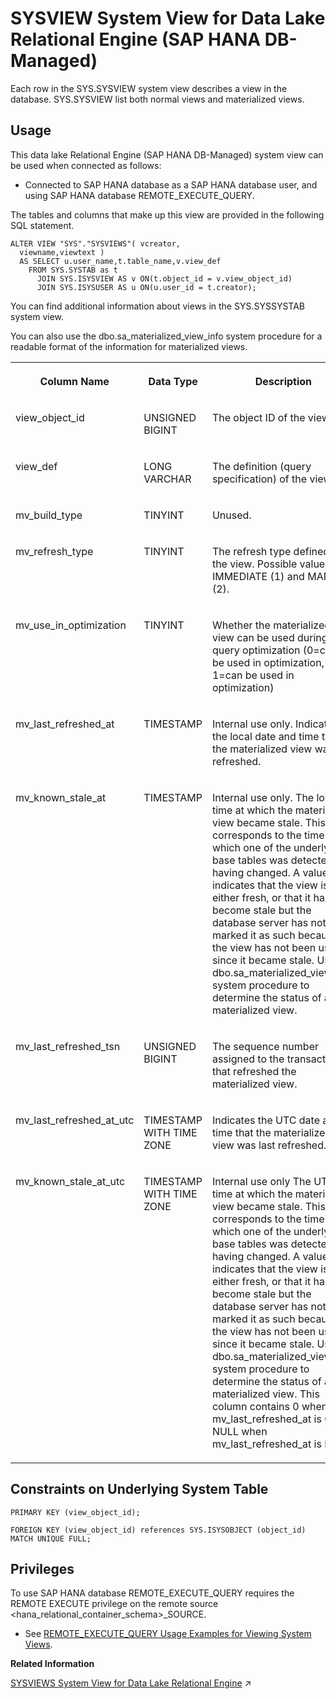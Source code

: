 <!-- loio1681f580168444a9b138cd2a8b51382b -->

# SYSVIEW System View for Data Lake Relational Engine \(SAP HANA DB-Managed\)

Each row in the SYS.SYSVIEW system view describes a view in the database. SYS.SYSVIEW list both normal views and materialized views.



## Usage

This data lake Relational Engine \(SAP HANA DB-Managed\) system view can be used when connected as follows:

-   Connected to SAP HANA database as a SAP HANA database user, and using SAP HANA database REMOTE\_EXECUTE\_QUERY.




The tables and columns that make up this view are provided in the following SQL statement.

```
ALTER VIEW "SYS"."SYSVIEWS"( vcreator,
  viewname,viewtext ) 
  AS SELECT u.user_name,t.table_name,v.view_def
    FROM SYS.SYSTAB as t
      JOIN SYS.ISYSVIEW AS v ON(t.object_id = v.view_object_id)
      JOIN SYS.ISYSUSER AS u ON(u.user_id = t.creator);
```

You can find additional information about views in the SYS.SYSSYSTAB system view.

You can also use the dbo.sa\_materialized\_view\_info system procedure for a readable format of the information for materialized views.


<table>
<tr>
<th valign="top">

Column Name

</th>
<th valign="top">

Data Type

</th>
<th valign="top">

Description

</th>
</tr>
<tr>
<td valign="top">

view\_object\_id

</td>
<td valign="top">

UNSIGNED BIGINT

</td>
<td valign="top">

The object ID of the view.

</td>
</tr>
<tr>
<td valign="top">

view\_def

</td>
<td valign="top">

LONG VARCHAR

</td>
<td valign="top">

The definition \(query specification\) of the view.

</td>
</tr>
<tr>
<td valign="top">

mv\_build\_type

</td>
<td valign="top">

TINYINT

</td>
<td valign="top">

Unused.

</td>
</tr>
<tr>
<td valign="top">

mv\_refresh\_type

</td>
<td valign="top">

TINYINT

</td>
<td valign="top">

The refresh type defined for the view. Possible values are IMMEDIATE \(1\) and MANUAL \(2\).

</td>
</tr>
<tr>
<td valign="top">

mv\_use\_in\_optimization

</td>
<td valign="top">

TINYINT

</td>
<td valign="top">

Whether the materialized view can be used during query optimization \(0=can’t be used in optimization, 1=can be used in optimization\)

</td>
</tr>
<tr>
<td valign="top">

mv\_last\_refreshed\_at

</td>
<td valign="top">

TIMESTAMP

</td>
<td valign="top">

Internal use only. Indicates the local date and time that the materialized view was last refreshed.

</td>
</tr>
<tr>
<td valign="top">

mv\_known\_stale\_at

</td>
<td valign="top">

TIMESTAMP

</td>
<td valign="top">

Internal use only. The local time at which the materialized view became stale. This value corresponds to the time at which one of the underlying base tables was detected as having changed. A value of 0 indicates that the view is either fresh, or that it has become stale but the database server has not marked it as such because the view has not been used since it became stale. Use the dbo.sa\_materialized\_view\_info system procedure to determine the status of a materialized view.

</td>
</tr>
<tr>
<td valign="top">

mv\_last\_refreshed\_tsn

</td>
<td valign="top">

UNSIGNED BIGINT

</td>
<td valign="top">

The sequence number assigned to the transaction that refreshed the materialized view.

</td>
</tr>
<tr>
<td valign="top">

mv\_last\_refreshed\_at\_utc

</td>
<td valign="top">

TIMESTAMP WITH TIME ZONE

</td>
<td valign="top">

Indicates the UTC date and time that the materialized view was last refreshed.

</td>
</tr>
<tr>
<td valign="top">

mv\_known\_stale\_at\_utc

</td>
<td valign="top">

TIMESTAMP WITH TIME ZONE

</td>
<td valign="top">

Internal use only The UTC time at which the materialized view became stale. This value corresponds to the time at which one of the underlying base tables was detected as having changed. A value of 0 indicates that the view is either fresh, or that it has become stale but the database server has not marked it as such because the view has not been used since it became stale. Use the dbo.sa\_materialized\_view\_info system procedure to determine the status of a materialized view. This column contains 0 when mv\_last\_refreshed\_at is 0 and NULL when mv\_last\_refreshed\_at is NULL.

</td>
</tr>
</table>



<a name="loio1681f580168444a9b138cd2a8b51382b__section_t5w_n1f_xrb"/>

## Constraints on Underlying System Table

```
PRIMARY KEY (view_object_id);
```

```
FOREIGN KEY (view_object_id) references SYS.ISYSOBJECT (object_id) MATCH UNIQUE FULL; 
```



<a name="loio1681f580168444a9b138cd2a8b51382b__section_gj1_wy1_4yb"/>

## Privileges

To use SAP HANA database REMOTE\_EXECUTE\_QUERY requires the REMOTE EXECUTE privilege on the remote source <hana\_relational\_container\_schema\>\_SOURCE.

-   See [REMOTE\_EXECUTE\_QUERY Usage Examples for Viewing System Views](https://help.sap.com/docs/SAP_HANA_DATA_LAKE/a898e08b84f21015969fa437e89860c8/ada51c0074354a5f99b60c14cffb653c.html).

**Related Information**  


[SYSVIEWS System View for Data Lake Relational Engine](https://help.sap.com/viewer/19b3964099384f178ad08f2d348232a9/2024_1_QRC/en-US/3beb3c476c5f10149333ff887924c019.html "Each row of the SYS.SYSVIEWS view describes one view, including its view definition.") :arrow_upper_right:

